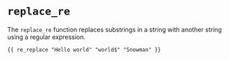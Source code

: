 # `replace_re`

The `replace_re` function replaces substrings in a string with another string using a regular expression.

```
{{ re_replace "Hello world" "world$" "Snowman" }}
```
